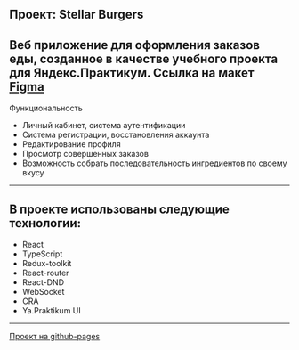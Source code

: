Проект: Stellar Burgers
---
Веб приложение для оформления заказов еды, созданное в качестве учебного проекта для Яндекс.Практикум.
Ссылка на макет [Figma](https://www.figma.com/file/ocw9a6hNGeAejl4F3G9fp8/React-_-%D0%9F%D1%80%D0%BE%D0%B5%D0%BA%D1%82%D0%BD%D1%8B%D0%B5-%D0%B7%D0%B0%D0%B4%D0%B0%D1%87%D0%B8-(3-%D0%BC%D0%B5%D1%81%D1%8F%D1%86%D0%B0)_external_link?node-id=6291%3A2799)
---
Функциональность

+ Личный кабинет, система аутентификации
+ Система регистрации, восстановления аккаунта
+ Редактирование профиля
+ Просмотр совершенных заказов
+ Возможность собрать последовательность ингредиентов по своему вкусу
---
## В проекте использованы следующие технологии:

+ React
+ TypeScript
+ Redux-toolkit
+ React-router
+ React-DND
+ WebSocket
+ CRA
+ Ya.Praktikum UI
---
[Проект на github-pages](https://dvortsovs.github.io/react-burger/)